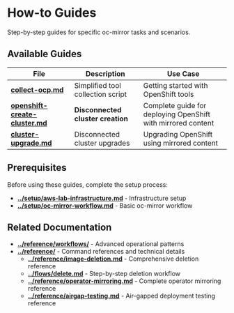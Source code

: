 # How-to Guides

Step-by-step guides for specific oc-mirror tasks and scenarios.

## Available Guides

| File | Description | Use Case |
|------|-------------|----------|
| **[collect-ocp.md](collect-ocp.md)** | Simplified tool collection script | Getting started with OpenShift tools |
| **[openshift-create-cluster.md](openshift-create-cluster.md)** | **Disconnected cluster creation** | Complete guide for deploying OpenShift with mirrored content |
| **[cluster-upgrade.md](cluster-upgrade.md)** | Disconnected cluster upgrades | Upgrading OpenShift using mirrored content |


## Prerequisites

Before using these guides, complete the setup process:
- **[../setup/aws-lab-infrastructure.md](../setup/aws-lab-infrastructure.md)** - Infrastructure setup
- **[../setup/oc-mirror-workflow.md](../setup/oc-mirror-workflow.md)** - Basic oc-mirror workflow

## Related Documentation

- **[../reference/workflows/](../reference/workflows/)** - Advanced operational patterns
- **[../reference/](../reference/)** - Command references and technical details
  - **[../reference/image-deletion.md](../reference/image-deletion.md)** - Comprehensive deletion reference
  - **[../flows/delete.md](../flows/delete.md)** - Step-by-step deletion workflow
  - **[../reference/operator-mirroring.md](../reference/operator-mirroring.md)** - Complete operator mirroring reference
  - **[../reference/airgap-testing.md](../reference/airgap-testing.md)** - Air-gapped deployment testing reference